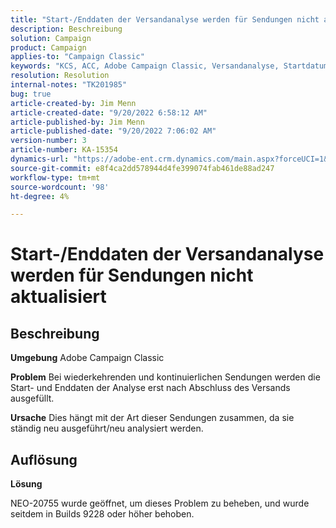 ```yaml
---
title: "Start-/Enddaten der Versandanalyse werden für Sendungen nicht aktualisiert"
description: Beschreibung
solution: Campaign
product: Campaign
applies-to: "Campaign Classic"
keywords: "KCS, ACC, Adobe Campaign Classic, Versandanalyse, Startdatum, Enddatum, nicht korrekt aktualisiert, wiederkehrende Sendungen, kontinuierliche Sendungen, NEO-20755"
resolution: Resolution
internal-notes: "TK201985"
bug: true
article-created-by: Jim Menn
article-created-date: "9/20/2022 6:58:12 AM"
article-published-by: Jim Menn
article-published-date: "9/20/2022 7:06:02 AM"
version-number: 3
article-number: KA-15354
dynamics-url: "https://adobe-ent.crm.dynamics.com/main.aspx?forceUCI=1&pagetype=entityrecord&etn=knowledgearticle&id=cc2bdd93-b138-ed11-9db1-0022480866ad"
source-git-commit: e8f4ca2dd578944d4fe399074fab461de88ad247
workflow-type: tm+mt
source-wordcount: '98'
ht-degree: 4%

---
```


# Start-/Enddaten der Versandanalyse werden für Sendungen nicht aktualisiert

## Beschreibung


<b>Umgebung</b>
Adobe Campaign Classic

<b>Problem</b>
Bei wiederkehrenden und kontinuierlichen Sendungen werden die Start- und Enddaten der Analyse erst nach Abschluss des Versands ausgefüllt.

<b>Ursache</b>
Dies hängt mit der Art dieser Sendungen zusammen, da sie ständig neu ausgeführt/neu analysiert werden.


## Auflösung


<b>Lösung</b>

NEO-20755 wurde geöffnet, um dieses Problem zu beheben, und wurde seitdem in Builds 9228 oder höher behoben.
